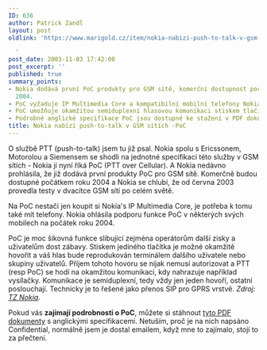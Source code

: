 ```yaml
---
ID: 636
author: Patrick Zandl
layout: post
oldlink: 'https://www.marigold.cz/item/nokia-nabizi-push-to-talk-v-gsm-sitich-poc

  '
post_date: 2003-11-03 17:42:00
post_excerpt: ''
published: true
summary_points:
- Nokia dodává první PoC produkty pro GSM sítě, komerční dostupnost počátkem roku
  2004.
- PoC vyžaduje IP Multimedia Core a kompatibilní mobilní telefony Nokia.
- PoC umožňuje okamžitou semiduplexní hlasovou komunikaci stiskem tlačítka přes GPRS.
- Podrobné anglické specifikace PoC jsou dostupné ke stažení v PDF dokumentech.
title: Nokia nabízí push-to-talk v GSM sítích -PoC
---
```


<p>
O službě PTT (push-to-talk) jsem tu již psal. Nokia spolu s Ericssonem, Motorolou&#160;a Siemensem se shodli na jednotné specifikaci této služby v GSM sítích - Nokia jí nyní říká PoC (PTT over Cellular). A Nokia nedávno prohlásila, že již dodává první produkty&#160;PoC pro GSM sítě. Komerčně budou dostupné počátkem roku 2004 a Nokia se chlubí, že od června 2003 provedla testy v dvacítce GSM sítí po celém světě. </p>

<p>
Na PoC nestačí jen koupit si Nokia's IP Multimedia Core, je potřeba k tomu také mít telefony. Nokia ohlásila podporu funkce PoC v některých svých mobilech na počátek roku 2004. </p>

<p>
PoC je moc šikovná funkce slibující zejména operátorům další zisky a uživatelům dost zábavy. Stiskem jediného tlačítka je možné okamžitě hovořit a váš hlas bude reprodukován terminálem dalšího uživatele nebo skupiny uživatelů. Příjem tohoto hovoru se nijak nemusí autorizovat a PTT (resp PoC) se hodí na okamžitou komunikaci, kdy nahrazuje například vysílačky. Komunikace je semiduplexní, tedy vždy jen jeden hovoří, ostatní poslouchají. Technicky je to řešené jako přenos SIP pro GPRS vrstvě. <EM>Zdroj: </EM><A href="http://press.nokia.com/PR/200310/922385_5.html" target=_blank><EM>TZ Nokia</EM></A><EM>.</EM></p>

<p>
Pokud vás <STRONG>zajímají podrobnosti o PoC</STRONG>, můžete si stáhnout <A href="/priloha/poc.zip">tyto PDF dokumenty</A>&#160;s anglickými specifikacemi. Netuším, proč je na nich napsáno Confidential, normálně jsem je dostal emailem, když mne to zajímalo, stojí to za přečtení.</p>